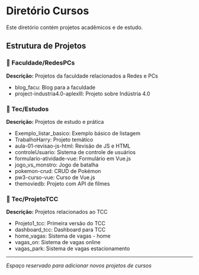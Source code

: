 # Diretório Cursos

Este diretório contém projetos acadêmicos e de estudo.

## Estrutura de Projetos

### 📁 Faculdade/RedesPCs
**Descrição:** Projetos da faculdade relacionados a Redes e PCs
- blog_facu: Blog para a faculdade
- project-industria4.0-aplexlll: Projeto sobre Indústria 4.0

### 📁 Tec/Estudos
**Descrição:** Projetos de estudo e prática
- Exemplo_listar_basico: Exemplo básico de listagem
- TrabalhoHarry: Projeto temático
- aula-01-revisao-js-html: Revisão de JS e HTML
- controleUsuario: Sistema de controle de usuários
- formulario-atividade-vue: Formulário em Vue.js
- jogo_vs_monstro: Jogo de batalha
- pokemon-crud: CRUD de Pokémon
- pw3-curso-vue: Curso de Vue.js
- themoviedb: Projeto com API de filmes

### 📁 Tec/ProjetoTCC
**Descrição:** Projetos relacionados ao TCC
- Projeto1_tcc: Primeira versão do TCC
- dashboard_tcc: Dashboard para TCC
- home_vagas: Sistema de vagas - home
- vagas_on: Sistema de vagas online
- vagas_park: Sistema de vagas estacionamento

---

*Espaço reservado para adicionar novos projetos de cursos*